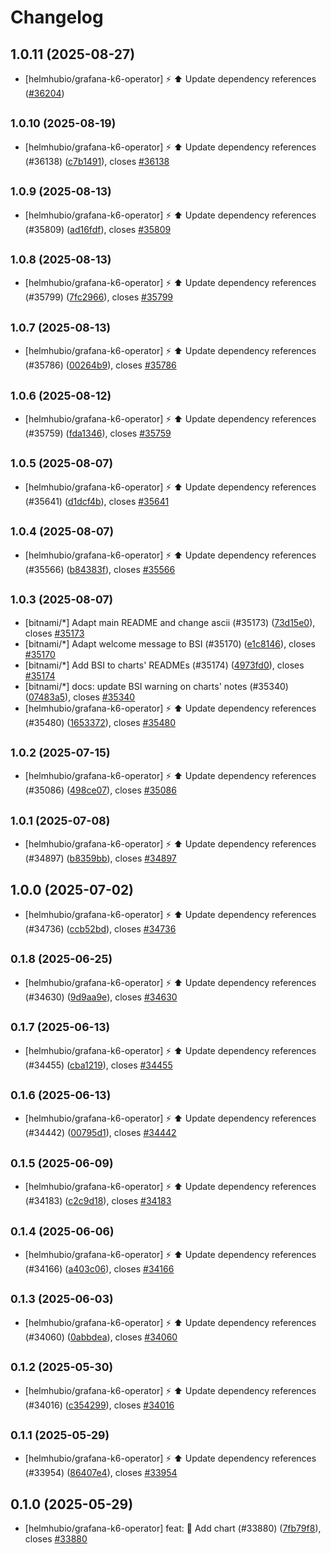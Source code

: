# Changelog

## 1.0.11 (2025-08-27)

* [helmhubio/grafana-k6-operator] :zap: :arrow_up: Update dependency references ([#36204](https://github.com/helmhub-io/charts/pull/36204))

## <small>1.0.10 (2025-08-19)</small>

* [helmhubio/grafana-k6-operator] :zap: :arrow_up: Update dependency references (#36138) ([c7b1491](https://github.com/helmhub-io/charts/commit/c7b14918d2a9f905e9553c8d660d2f89e6d9c0e7)), closes [#36138](https://github.com/helmhub-io/charts/issues/36138)

## <small>1.0.9 (2025-08-13)</small>

* [helmhubio/grafana-k6-operator] :zap: :arrow_up: Update dependency references (#35809) ([ad16fdf](https://github.com/helmhub-io/charts/commit/ad16fdfd32c127f88d134f13884365ce06b24f74)), closes [#35809](https://github.com/helmhub-io/charts/issues/35809)

## <small>1.0.8 (2025-08-13)</small>

* [helmhubio/grafana-k6-operator] :zap: :arrow_up: Update dependency references (#35799) ([7fc2966](https://github.com/helmhub-io/charts/commit/7fc2966815e63efe5ad94b7e048c9b3eaa567500)), closes [#35799](https://github.com/helmhub-io/charts/issues/35799)

## <small>1.0.7 (2025-08-13)</small>

* [helmhubio/grafana-k6-operator] :zap: :arrow_up: Update dependency references (#35786) ([00264b9](https://github.com/helmhub-io/charts/commit/00264b90dcfaee12f9f8fb6539baf85f070eb445)), closes [#35786](https://github.com/helmhub-io/charts/issues/35786)

## <small>1.0.6 (2025-08-12)</small>

* [helmhubio/grafana-k6-operator] :zap: :arrow_up: Update dependency references (#35759) ([fda1346](https://github.com/helmhub-io/charts/commit/fda1346f13e34c152571a41ac2d2fda3c6c700a3)), closes [#35759](https://github.com/helmhub-io/charts/issues/35759)

## <small>1.0.5 (2025-08-07)</small>

* [helmhubio/grafana-k6-operator] :zap: :arrow_up: Update dependency references (#35641) ([d1dcf4b](https://github.com/helmhub-io/charts/commit/d1dcf4b38aa346a65183c233ccae6e1fa655b81c)), closes [#35641](https://github.com/helmhub-io/charts/issues/35641)

## <small>1.0.4 (2025-08-07)</small>

* [helmhubio/grafana-k6-operator] :zap: :arrow_up: Update dependency references (#35566) ([b84383f](https://github.com/helmhub-io/charts/commit/b84383ff992b19ae4cc1630de8e0cf9c2d6e4ae0)), closes [#35566](https://github.com/helmhub-io/charts/issues/35566)

## <small>1.0.3 (2025-08-07)</small>

* [bitnami/*] Adapt main README and change ascii (#35173) ([73d15e0](https://github.com/helmhub-io/charts/commit/73d15e03e04647efa902a1d14a09ea8657429cd0)), closes [#35173](https://github.com/helmhub-io/charts/issues/35173)
* [bitnami/*] Adapt welcome message to BSI (#35170) ([e1c8146](https://github.com/helmhub-io/charts/commit/e1c8146831516fb35de736a6f3fd10e5e7a44286)), closes [#35170](https://github.com/helmhub-io/charts/issues/35170)
* [bitnami/*] Add BSI to charts' READMEs (#35174) ([4973fd0](https://github.com/helmhub-io/charts/commit/4973fd08dd7e95398ddcc4054538023b542e19f2)), closes [#35174](https://github.com/helmhub-io/charts/issues/35174)
* [bitnami/*] docs: update BSI warning on charts' notes (#35340) ([07483a5](https://github.com/helmhub-io/charts/commit/07483a5ed964b409266dc025e4b55bf2eb0f621c)), closes [#35340](https://github.com/helmhub-io/charts/issues/35340)
* [helmhubio/grafana-k6-operator] :zap: :arrow_up: Update dependency references (#35480) ([1653372](https://github.com/helmhub-io/charts/commit/165337298c876b4f05d00669ed8a7eee92f63a44)), closes [#35480](https://github.com/helmhub-io/charts/issues/35480)

## <small>1.0.2 (2025-07-15)</small>

* [helmhubio/grafana-k6-operator] :zap: :arrow_up: Update dependency references (#35086) ([498ce07](https://github.com/helmhub-io/charts/commit/498ce078dac055bf37d15af0181987146fca6ec1)), closes [#35086](https://github.com/helmhub-io/charts/issues/35086)

## <small>1.0.1 (2025-07-08)</small>

* [helmhubio/grafana-k6-operator] :zap: :arrow_up: Update dependency references (#34897) ([b8359bb](https://github.com/helmhub-io/charts/commit/b8359bb3de0238d85e22a34b92ff0f7aa30603cb)), closes [#34897](https://github.com/helmhub-io/charts/issues/34897)

## 1.0.0 (2025-07-02)

* [helmhubio/grafana-k6-operator] :zap: :arrow_up: Update dependency references (#34736) ([ccb52bd](https://github.com/helmhub-io/charts/commit/ccb52bd3fa344dea080b3c405a1d48f99a892513)), closes [#34736](https://github.com/helmhub-io/charts/issues/34736)

## <small>0.1.8 (2025-06-25)</small>

* [helmhubio/grafana-k6-operator] :zap: :arrow_up: Update dependency references (#34630) ([9d9aa9e](https://github.com/helmhub-io/charts/commit/9d9aa9e57af6a94a778c4165687daef000d6ff81)), closes [#34630](https://github.com/helmhub-io/charts/issues/34630)

## <small>0.1.7 (2025-06-13)</small>

* [helmhubio/grafana-k6-operator] :zap: :arrow_up: Update dependency references (#34455) ([cba1219](https://github.com/helmhub-io/charts/commit/cba12198e47f5336c8d894d9e2eb9104e4e8a120)), closes [#34455](https://github.com/helmhub-io/charts/issues/34455)

## <small>0.1.6 (2025-06-13)</small>

* [helmhubio/grafana-k6-operator] :zap: :arrow_up: Update dependency references (#34442) ([00795d1](https://github.com/helmhub-io/charts/commit/00795d11aeefa828480adb3d646e9fff10e25d5f)), closes [#34442](https://github.com/helmhub-io/charts/issues/34442)

## <small>0.1.5 (2025-06-09)</small>

* [helmhubio/grafana-k6-operator] :zap: :arrow_up: Update dependency references (#34183) ([c2c9d18](https://github.com/helmhub-io/charts/commit/c2c9d18e63f3611516535a65d2ecff75af176650)), closes [#34183](https://github.com/helmhub-io/charts/issues/34183)

## <small>0.1.4 (2025-06-06)</small>

* [helmhubio/grafana-k6-operator] :zap: :arrow_up: Update dependency references (#34166) ([a403c06](https://github.com/helmhub-io/charts/commit/a403c067920d8d0c27696cb500dc1b5ff68cdddb)), closes [#34166](https://github.com/helmhub-io/charts/issues/34166)

## <small>0.1.3 (2025-06-03)</small>

* [helmhubio/grafana-k6-operator] :zap: :arrow_up: Update dependency references (#34060) ([0abbdea](https://github.com/helmhub-io/charts/commit/0abbdeaf446505a5576e4672429fc9a3f80368ba)), closes [#34060](https://github.com/helmhub-io/charts/issues/34060)

## <small>0.1.2 (2025-05-30)</small>

* [helmhubio/grafana-k6-operator] :zap: :arrow_up: Update dependency references (#34016) ([c354299](https://github.com/helmhub-io/charts/commit/c3542997566113d6b6cab37e3ede5c9896137344)), closes [#34016](https://github.com/helmhub-io/charts/issues/34016)

## <small>0.1.1 (2025-05-29)</small>

* [helmhubio/grafana-k6-operator] :zap: :arrow_up: Update dependency references (#33954) ([86407e4](https://github.com/helmhub-io/charts/commit/86407e4414ae26d85bbe51d823127e16d81e8ea2)), closes [#33954](https://github.com/helmhub-io/charts/issues/33954)

## 0.1.0 (2025-05-29)

* [helmhubio/grafana-k6-operator] feat: :tada: Add chart (#33880) ([7fb79f8](https://github.com/helmhub-io/charts/commit/7fb79f857a264d5ee64c28a9902cab3c3e963541)), closes [#33880](https://github.com/helmhub-io/charts/issues/33880)
